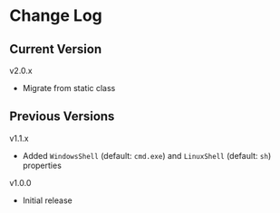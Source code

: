 # Change Log

## Current Version

v2.0.x

- Migrate from static class

## Previous Versions

v1.1.x

- Added `WindowsShell` (default: `cmd.exe`) and `LinuxShell` (default: `sh`) properties

v1.0.0

- Initial release
